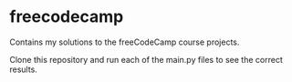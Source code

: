 # freecodecamp
Contains my solutions to the freeCodeCamp course projects.

Clone this repository and run each of the main.py files to see the correct results.
